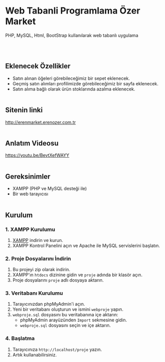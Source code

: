 # Web Tabanli Programlama Özer Market
 PHP, MySQL, Html, BootStrap kullanılarak web tabanlı uygulama

<br><br>
## Eklenecek Özellikler
- Satın alınan öğeleri görebileceğimiz bir sepet eklenecek.
- Geçmiş satın alımları profilimizde görebileceğimiz bir sayfa eklenecek.
- Satın alıma bağlı olarak ürün stoklarında azalma eklenecek.
<br><br>

## Sitenin linki 
http://erenmarket.erenozer.com.tr
<br> <br>

## Anlatım Videosu
https://youtu.be/BevtXefWAYY <br><br>


## Gereksinimler

- XAMPP (PHP ve MySQL desteği ile)
- Bir web tarayıcısı <br><br>


## Kurulum

### 1. XAMPP Kurulumu

1. [XAMPP](https://www.apachefriends.org/index.html) indirin ve kurun.
2. XAMPP Kontrol Panelini açın ve Apache ile MySQL servislerini başlatın.<br>

### 2. Proje Dosyalarını İndirin

1. Bu projeyi zip olarak indirin.
2. XAMPP'ın `htdocs` dizinine gidin ve `proje` adında bir klasör açın.
3. Proje dosyalarını `proje` adlı dosyaya aktarın.<br>
 
### 3. Veritabanı Kurulumu

1. Tarayıcınızdan phpMyAdmin'i açın.
2. Yeni bir veritabanı oluşturun ve ismini `webproje` yapın.
3. `webproje.sql` dosyasını bu veritabanına içe aktarın:
    - phpMyAdmin arayüzünden `Import` sekmesine gidin.
    - `webproje.sql` dosyasını seçin ve içe aktarın.<br>

### 4. Başlatma

1. Tarayıcınıza `http://localhost/proje` yazın.
2. Artık kullanabilirsiniz. 
